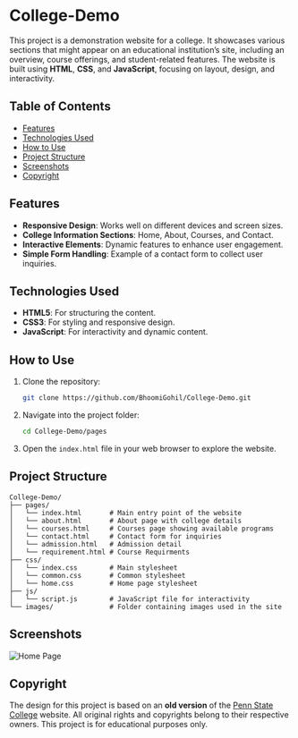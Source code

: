 # College-Demo

This project is a demonstration website for a college. It showcases various sections that might appear on an educational institution’s site, including an overview, course offerings, and student-related features. The website is built using **HTML**, **CSS**, and **JavaScript**, focusing on layout, design, and interactivity.

## Table of Contents

- [Features](#features)
- [Technologies Used](#technologies-used)
- [How to Use](#how-to-use)
- [Project Structure](#project-structure)
- [Screenshots](#screenshots)
- [Copyright](#copyright)

## Features

- **Responsive Design**: Works well on different devices and screen sizes.
- **College Information Sections**: Home, About, Courses, and Contact.
- **Interactive Elements**: Dynamic features to enhance user engagement.
- **Simple Form Handling**: Example of a contact form to collect user inquiries.

## Technologies Used

- **HTML5**: For structuring the content.
- **CSS3**: For styling and responsive design.
- **JavaScript**: For interactivity and dynamic content.

## How to Use

1. Clone the repository:
   ```bash
   git clone https://github.com/BhoomiGohil/College-Demo.git
   ```
2. Navigate into the project folder:
   ```bash
   cd College-Demo/pages
   ```
3. Open the `index.html` file in your web browser to explore the website.

## Project Structure

```
College-Demo/
├── pages/
│   └── index.html       # Main entry point of the website
│   └── about.html       # About page with college details
│   └── courses.html     # Courses page showing available programs
│   └── contact.html     # Contact form for inquiries
│   └── admission.html   # Admission detail
│   └── requirement.html # Course Requirments
├── css/
│   └── index.css        # Main stylesheet
│   └── common.css       # Common stylesheet
│   └── home.css         # Home page stylesheet
├── js/
│   └── script.js        # JavaScript file for interactivity
└── images/              # Folder containing images used in the site
```

## Screenshots

![Home Page](index.png)

## Copyright

The design for this project is based on an **old version** of the [Penn State College](https://www.psu.edu/) website. All original rights and copyrights belong to their respective owners. This project is for educational purposes only.
